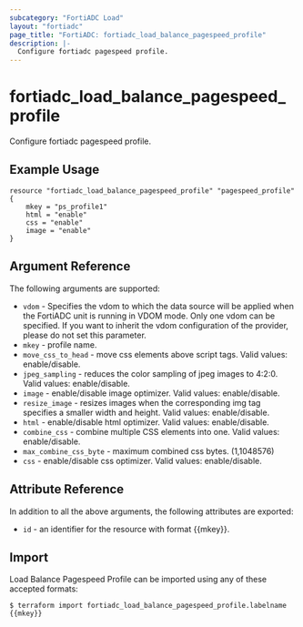 ```yaml
---
subcategory: "FortiADC Load"
layout: "fortiadc"
page_title: "FortiADC: fortiadc_load_balance_pagespeed_profile"
description: |-
  Configure fortiadc pagespeed profile.
---
```


# fortiadc_load_balance_pagespeed_profile
Configure fortiadc pagespeed profile.

## Example Usage
```hcl
resource "fortiadc_load_balance_pagespeed_profile" "pagespeed_profile" {
	mkey = "ps_profile1"
	html = "enable"
	css = "enable"
	image = "enable"
}

```

## Argument Reference

The following arguments are supported:

* `vdom` - Specifies the vdom to which the data source will be applied when the FortiADC unit is running in VDOM mode. Only one vdom can be specified. If you want to inherit the vdom configuration of the provider, please do not set this parameter.
* `mkey` - profile name.
* `move_css_to_head` - move css elements above script tags. Valid values: enable/disable.
* `jpeg_sampling` - reduces the color sampling of jpeg images to 4:2:0. Valid values: enable/disable.
* `image` - enable/disable image optimizer. Valid values: enable/disable.
* `resize_image` - resizes images when the corresponding img tag specifies a smaller width and height. Valid values: enable/disable.
* `html` - enable/disable html optimizer. Valid values: enable/disable.
* `combine_css` - combine multiple CSS elements into one. Valid values: enable/disable.
* `max_combine_css_byte` - maximum combined css bytes. (1,1048576)
* `css` - enable/disable css optimizer. Valid values: enable/disable.

## Attribute Reference

In addition to all the above arguments, the following attributes are exported:
* `id` - an identifier for the resource with format {{mkey}}.

## Import
 Load Balance Pagespeed Profile can be imported using any of these accepted formats:
```
$ terraform import fortiadc_load_balance_pagespeed_profile.labelname {{mkey}}
```
